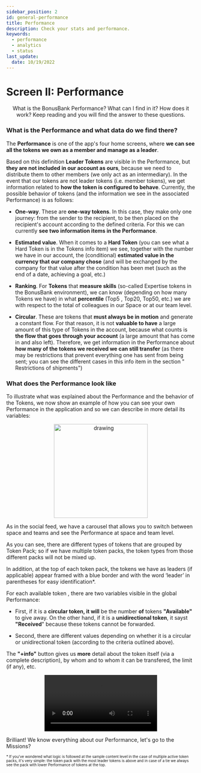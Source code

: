 ```yaml
---
sidebar_position: 2
id: general-performance
title: Performance
description: Check your stats and performance.
keywords:
  - performance
  - analytics
  - status
last_update:
  date: 10/19/2022
---
```


# Screen II: Performance

<p align="center"> What is the BonusBank Performance? What can I find in it? How does it work? Keep reading and you will find the answer to these questions.</p>

### What is the Performance and what data do we find there?

The **Performance** is one of the app's four home screens, where **we can see all the tokens we own as a member and manage as a leader**.

Based on this definition **Leader Tokens** are visible in the Performance, but **they are not included in our account as ours**, because we need to distribute them to other members (we only act as an intermediary). In the event that our tokens are not leader tokens (i.e. member tokens), we get information related to **how the token is configured to behave**. Currently, the possible behavior of tokens (and the information we see in the associated Performance) is as follows:

- **One-way**. These are **one-way tokens**. In this case, they make only one journey: from the sender to the recipient, to be then placed on the recipient's account according to the defined criteria. For this we can currently **see two information items in the Performance**.

- **Estimated value**. When it comes to a **Hard Token** (you can see what a Hard Token is in the Tokens info item) we see, together with the number we have in our account, the (conditional) **estimated value in the currency that our company chose** (and will be exchanged by the company for that value after the condition has been met (such as the end of a date, achieving a goal, etc.)

- **Ranking**. For **Tokens** that **measure skills** (so-called Expertise tokens in the BonusBank environment), we can know (depending on how many Tokens we have) in what **percentile** (Top5 , Top20, Top50, etc.) we are with respect to the total of colleagues in our Space or at our team level.

- **Circular**. These are tokens that **must always be in motion** and generate a constant flow. For that reason, it is not **valuable to have** a large amount of this type of Tokens in the account, because what counts is **the flow that goes through your account** (a large amount that has come in and also left). Therefore, we get information in the Performance about **how many of the tokens we received we can still transfer** (as there may be restrictions that prevent everything one has sent from being sent; you can see the different cases in this info item in the section " Restrictions of shipments")

### What does the Performance look like

To illustrate what was explained about the Performance and the behavior of the Tokens, we now show an example of how you can see your own Performance in the application and so we can describe in more detail its variables:

<p align="center"><img src={require('./img/bbperformance.png').default} alt="drawing" width="250"/></p>

As in the social feed, we have a carousel that allows you to switch between space and teams and see the Performance at space and team level.

As you can see, there are different types of tokens that are grouped by Token Pack; so if we have multiple token packs, the token types from those different packs will not be mixed up.

In addition, at the top of each token pack, the tokens we have as leaders (if applicable) appear framed with a blue border and with the word ‘leader’ in parentheses for easy identification\*.

For each available token , there are two variables visible in the global Performance:

- First, if it is a **circular token, it will** be the number **of** tokens **"Available"** to give away. On the other hand, if it is a **unidirectional token**, it sayst **"Received**" because these tokens cannot be forwarded.

- Second, there are different values ​​depending on whether it is a circular or unidirectional token (according to the criteria outlined above).

The **"+info"** button gives us **more** detail about the token itself (via a complete description), by whom and to whom it can be transfered, the limit (if any), etc.

<p align="center">
<video controls width="300">
          <source src={require('/performance-analysis.mp4').default} />
        </video>
        </p>

Brilliant! We know everything about our Performance, let's go to the Missions?

<sup><sup>\* If you've wondered what logic is followed at the sample content level in the case of multiple active token packs, it's very simple: the token pack with the most leader tokens is above and in case of a tie we always see the pack with lower Performance of tokens at the top.</sup></sup>

